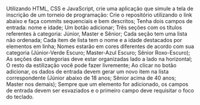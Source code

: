 Utilizando HTML, CSS e JavaScript, crie uma aplicação que simule a tela de inscrição de um torneio de programação:
Crie o repositório utilizando o link abaixo e faça commits sequenciais e bem descritos;
Tenha dois campos de entrada: nome e idade;
Um botão adicionar;
Três seções com os títulos referentes à categoria: Júnior, Master e Sênior;
Cada seção tem uma lista não ordenada;
Cada item de lista tem o nome e a idade destacados por elementos em linha;
Nomes estarão em cores diferentes de acordo com sua categoria (Júnior-Verde Escuro; Master-Azul Escuro; Sênior Roxo-Escuro);
As seções das categorias deve estar organizadas lado a lado na horizontal;
O resto da estilização você pode fazer livremente;
Ao clicar no botão adicionar, os dados de entrada devem gerar um novo item na lista correspondente (Júnior abaixo de 18 anos; Sênior acima de 40 anos; Master nos demais);
Sempre que um elemento for adicionado, os campos de entrada devem ser esvaziados e o primeiro campo deve requisitar o foco do teclado.
